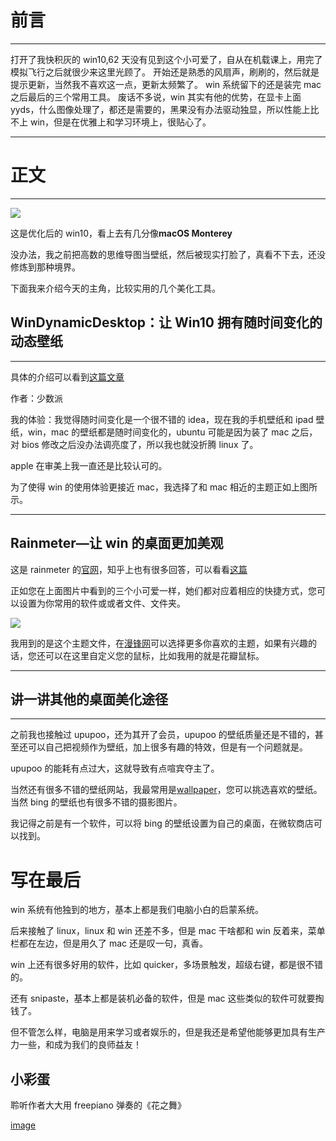 # 前言

---

打开了我快积灰的 win10,62 天没有见到这个小可爱了，自从在机载课上，用完了模拟飞行之后就很少来这里光顾了。
开始还是熟悉的风扇声，刷刷的，然后就是提示更新，当然我不喜欢这一点，更新太频繁了。
win 系统留下的还是装完 mac 之后最后的三个常用工具。
废话不多说，win 其实有他的优势，在显卡上面 yyds，什么图像处理了，都还是需要的，黑果没有办法驱动独显，所以性能上比不上 win，但是在优雅上和学习环境上，很贴心了。

---

# 正文

---

![](https://s3.us-west-2.amazonaws.com/secure.notion-static.com/7509f8e8-73ce-47c1-841a-cd14ae05dc1e/Untitled.png?X-Amz-Algorithm=AWS4-HMAC-SHA256&X-Amz-Content-Sha256=UNSIGNED-PAYLOAD&X-Amz-Credential=AKIAT73L2G45EIPT3X45%2F20231011%2Fus-west-2%2Fs3%2Faws4_request&X-Amz-Date=20231011T034636Z&X-Amz-Expires=3600&X-Amz-Signature=885c7ff171f3b2b143f4732f43c4918c6f8d1f9e8f1b781e6307b3fa71ddda40&X-Amz-SignedHeaders=host&x-id=GetObject)

这是优化后的 win10，看上去有几分像**macOS Monterey**

没办法，我之前把高数的思维导图当壁纸，然后被现实打脸了，真看不下去，还没修炼到那种境界。

下面我来介绍今天的主角，比较实用的几个美化工具。

## **WinDynamicDesktop：让 Win10 拥有随时间变化的动态壁纸**

---

具体的介绍可以看到[这篇文章](https://zhuanlan.zhihu.com/p/123320587)

作者：少数派

我的体验：我觉得随时间变化是一个很不错的 idea，现在我的手机壁纸和 ipad 壁纸，win，mac 的壁纸都是随时间变化的，ubuntu 可能是因为装了 mac 之后，对 bios 修改之后没办法调亮度了，所以我也就没折腾 linux 了。

apple 在审美上我一直还是比较认可的。

为了使得 win 的使用体验更接近 mac，我选择了和 mac 相近的主题正如上图所示。

---



## Rainmeter—让 win 的桌面更加美观

这是 rainmeter 的[官网](https://www.rainmeter.net/)，知乎上也有很多回答，可以看看[这篇](https://www.zhihu.com/question/41919407)

正如您在上面图片中看到的三个小可爱一样，她们都对应着相应的快捷方式，您可以设置为你常用的软件或或者文件、文件夹。

![](https://s3.us-west-2.amazonaws.com/secure.notion-static.com/c35d64f5-e725-439a-9a6f-5300ccf75bb0/Untitled.png?X-Amz-Algorithm=AWS4-HMAC-SHA256&X-Amz-Content-Sha256=UNSIGNED-PAYLOAD&X-Amz-Credential=AKIAT73L2G45EIPT3X45%2F20231011%2Fus-west-2%2Fs3%2Faws4_request&X-Amz-Date=20231011T034636Z&X-Amz-Expires=3600&X-Amz-Signature=923cc2abc7f7e7a2239bda875bb83fa1c95721e0eff011a3245ae5532949ae84&X-Amz-SignedHeaders=host&x-id=GetObject)

我用到的是这个主题文件，在[漫锋网](https://zhutix.com/new/)可以选择更多你喜欢的主题，如果有兴趣的话，您还可以在这里自定义您的鼠标，比如我用的就是花瓣鼠标。

---

## 讲一讲其他的桌面美化途径

---

之前我也接触过 upupoo，还为其开了会员，upupoo 的壁纸质量还是不错的，甚至还可以自己把视频作为壁纸，加上很多有趣的特效，但是有一个问题就是。

upupoo 的能耗有点过大，这就导致有点喧宾夺主了。

当然还有很多不错的壁纸网站，我最常用是[wallpaper](https://wall.alphacoders.com/?lang=Chinese)，您可以挑选喜欢的壁纸。当然 bing 的壁纸也有很多不错的摄影图片。

我记得之前是有一个软件，可以将 bing 的壁纸设置为自己的桌面，在微软商店可以找到。

# 写在最后

win 系统有他独到的地方，基本上都是我们电脑小白的启蒙系统。

后来接触了 linux，linux 和 win 还差不多，但是 mac 干啥都和 win 反着来，菜单栏都在左边，但是用久了 mac 还是叹一句，真香。

win 上还有很多好用的软件，比如 quicker，多场景触发，超级右键，都是很不错的。

还有 snipaste，基本上都是装机必备的软件，但是 mac 这些类似的软件可就要掏钱了。

但不管怎么样，电脑是用来学习或者娱乐的，但是我还是希望他能够更加具有生产力一些，和成为我们的良师益友！

## 小彩蛋

聆听作者大大用 freepiano 弹奏的《花之舞》

[image](https://s3.us-west-2.amazonaws.com/secure.notion-static.com/80ad5268-2a07-463f-8768-eb6afe7a986d/%E8%8A%B1%E4%B9%8B%E8%88%9E.mp4?X-Amz-Algorithm=AWS4-HMAC-SHA256&X-Amz-Content-Sha256=UNSIGNED-PAYLOAD&X-Amz-Credential=AKIAT73L2G45EIPT3X45%2F20231011%2Fus-west-2%2Fs3%2Faws4_request&X-Amz-Date=20231011T034636Z&X-Amz-Expires=3600&X-Amz-Signature=68fe326f45cea14bf42d3a23591c580926758983912962cd5daf93203a0f982c&X-Amz-SignedHeaders=host&x-id=GetObject)
